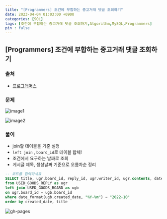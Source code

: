 ```yaml
---
title: "[Programmers] 조건에 부합하는 중고거래 댓글 조회하기"
date: 2023-04-04 01:03:00 +0900
categories: [SQL]
tags: [조건에 부합하는 중고거래 댓글 조회하기,Algorithm,MySQL,Programmers]
pin : false
---
```


## [Programmers] 조건에 부합하는 중고거래 댓글 조회하기

### 출처
- <a href="https://school.programmers.co.kr/learn/courses/30/lessons/164673" target="_blank"> 프로그래머스 </a>

### 문제

![image1](../../../assets/img/codingtest/4-5-1.png)

![image2](../../../assets/img/codingtest/4-5-2.png)

### 풀이
- join할 테이블을 기준 설정
- `left join` , `board_id`로 테이블 합체!
- 조건에서 요구하는 날짜로 조회
- 게시글 제목, 생성날짜 기준으로 오름차순 정리

```sql
-- 코드를 입력하세요
SELECT title, ugr.board_id, reply_id, ugr.writer_id, ugr.contents, date_format(ugr.created_date, "%Y-%m-%d") as created_date
from USED_GOODS_REPLY as ugr
left join USED_GOODS_BOARD as ugb
on ugr.board_id = ugb.board_id
where date_format(ugb.created_date, "%Y-%m") = "2022-10"
order by created_date, title
```

![gh-pages](../../../assets/img/favicons/android-chrome-256x256.png)
